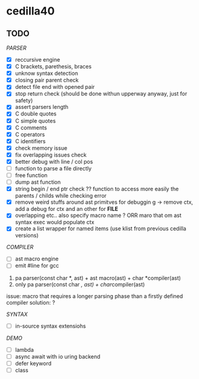 # cedilla40

## TODO

*PARSER*

- [x] reccursive engine
- [x] C brackets, parethesis, braces
- [x] unknow syntax detection
- [x] closing pair parent check
- [x] detect file end with opened pair
- [x] stop return check (should be done withun upperway anyway, just for safety)
- [x] assert parsers length
- [x] C double quotes
- [x] C simple quotes
- [x] C comments
- [x] C operators
- [x] C identifiers
- [x] check memory issue
- [x]  fix overlapping issues check
- [x] better debug with line / col pos
- [ ] function to parse a file directly
- [ ] free function
- [ ] dump ast function
- [x] string begin / end ptr check ?? function to access more easily the parents / childs while checking error
- [x] remove weird stuffs around ast primitves for debuggin g -> remove ctx, add a debug for ctx and an other for __FILE__
- [x] overlapping etc.. also specify macro name ? ORR maro that om ast syntax exec would populate ctx
- [x] create a list wrapper for named items (use klist from previous cedilla versions)

*COMPILER*
- [ ] ast macro engine
- [ ] emit #line for gcc

1) pa parser(const char *, ast) +  ast macro(ast) + char *compiler(ast)
2) only pa parser(const char *, ast) + char*compiler(ast)

issue: macro that requires a longer parsing phase than a firstly defined compiler
solution: ?

*SYNTAX*
- [ ] in-source syntax extensiohs

*DEMO*
- [ ] lambda
- [ ] async await with io uring backend
- [ ] defer keyword
- [ ] class
